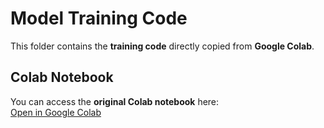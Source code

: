 # Model Training Code

This folder contains the **training code** directly copied from **Google Colab**.

## Colab Notebook
You can access the **original Colab notebook** here:  
[Open in Google Colab](https://colab.research.google.com/drive/1WvrcOQAOi42zF2t610bJgvTRxfN7A5vC#scrollTo=b1uMqNVnDo8m)

